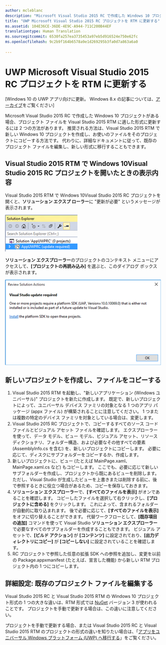 ```yaml
---
author: mcleblanc
description: "Microsoft Visual Studio 2015 RC で作成した Windows 10 プロジェクトがある場合、プロジェクト ファイルを Visual Studio 2015 RTM に適した形式に更新するには 2 つの方法があります。"
title: "UWP Microsoft Visual Studio 2015 RC プロジェクトを RTM に更新する"
ms.assetid: 104E36CE-36DE-4E9C-A944-711C200B44EF
translationtype: Human Translation
ms.sourcegitcommit: 6530fa257ea3735453a97eb5d916524e750e62fc
ms.openlocfilehash: 9c2b9f164b6578a9e1d269295b3fa0d7a863a6a0

---
```


# UWP Microsoft Visual Studio 2015 RC プロジェクトを RTM に更新する

\[Windows 10 の UWP アプリ向けに更新。 Windows 8.x の記事については、[アーカイブ](http://go.microsoft.com/fwlink/p/?linkid=619132)をご覧ください\]

Microsoft Visual Studio 2015 RC で作成した Windows 10 プロジェクトがある場合、プロジェクト ファイルを Visual Studio 2015 RTM に適した形式に更新するには 2 つの方法があります。 推奨される方法は、Visual Studio 2015 RTM で新しい Windows 10 プロジェクトを作成し、お使いのファイルをそのプロジェクトにコピーする方法です。 代わりに、詳細なドキュメントに従って、既存のプロジェクト ファイルを編集し、新しい形式に移行することもできます。

## Visual Studio 2015 RTM で Windows 10Visual Studio 2015 RC プロジェクトを開いたときの表示内容

Visual Studio 2015 RTM で Windows 10Visual Studio 2015 RC プロジェクトを開くと、**ソリューション エクスプ ローラー**に "更新が必要" というメッセージが表示されます。

![更新が必要](images/vsrc-to-rtm/solution-explorer.png)

**ソリューション エクスプローラー**のプロジェクトのコンテキスト メニューにアクセスして、**[プロジェクトの再読み込み]** を選ぶと、このダイアログ ボックスが表示されます。

![Visual Studio 更新プログラムが必要](images/vsrc-to-rtm/reload-project.png)

## 新しいプロジェクトを作成し、ファイルをコピーする

1.  Visual Studio 2015 RTM を起動し、"新しいアプリケーション (Windows ユニバーサル)" プロジェクトを新たに作成します。 既定で、新しいプロジェクトによって、ユニバーサル デバイス ファミリの対象となる 1 つのアプリ パッケージ (appx ファイル) が構築されることに注意してください。 1 つまたは複数の特定のデバイス ファミリを対象としている場合は、変更します。
2.  Visual Studio 2015 RC プロジェクトで、コピーするすべてのソース コード ファイルとビジュアル アセット ファイルを確認します。 エクスプローラーを使って、データ モデル、ビュー モデル、ビジュアル アセット、リソース ディクショナリ、フォルダー構造、および必要なその他すべての要素 (AssemblyInfo.cs を含む) を、新しいプロジェクトにコピーします。 必要に応じて、ディスクにサブフォルダーをコピーするか、作成します。
3.  新しいプロジェクトに、ビュー (たとえば MainPage.xaml、MainPage.xaml.cs など) もコピーします。 ここでも、必要に応じて新しいサブフォルダーを作成し、プロジェクトから既にあるビューを削除します。 ただし、Visual Studio が生成したビューを上書きまたは削除する前に、後で参照するときに役立つ場合があるため、コピーを保存しておきます。
4.  **ソリューション エクスプローラー**で、**[すべてのファイルを表示]** がオンであることを確認します。 コピーしたファイルを選択して右クリックし、**[プロジェクトに含める]** をクリックします。 これによって、含まれるフォルダーが自動的に取り込まれます。 後で必要に応じて、**[すべてのファイルを表示]** をオフに切り替えることができます。 代替ワークフローとして、**[既存項目の追加]** コマンドを使って Visual Studio **ソリューション エクスプローラー**で必要なすべてのサブフォルダーを作成することもできます。 ビジュアル アセットで、**[ビルド アクション]** が **[コンテンツ]** に設定されており、**[出力ディレクトリにコピー]** が **[コピーしない]** に設定されていることを確認します。
5.  RC プロジェクトで参照した任意の拡張 SDK への参照を追加し、変更を以前の Package.appxmanifest (たとえば、宣言した機能) から新しい RTM プロジェクト内の 1 つにコピーします。

## 詳細設定: 既存のプロジェクト ファイルを編集する

Visual Studio 2015 RC と Visual Studio 2015 RTM の Windows 10 プロジェクト形式の 1 つの大きな違いは、RTM 形式では [NuGet](http://docs.nuget.org/) バージョン 3 が使われることです。 プロジェクトを手動で更新する場合は、この違いに注意してください。

プロジェクトを手動で更新する場合、または Visual Studio 2015 RC と Visual Studio 2015 RTM のプロジェクトの形式の違いを知りたい場合は、「[アプリをユニバーサル Windows プラットフォーム (UWP) へ移行する](http://msdn.microsoft.com/library/mt148501.aspx)」をご覧ください。




<!--HONumber=Jun16_HO4-->


